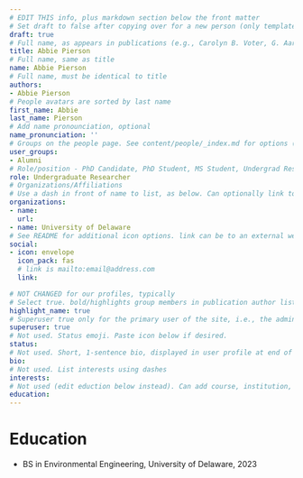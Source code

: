 ```yaml
---
# EDIT THIS info, plus markdown section below the front matter
# Set draft to false after copying over for a new person (only template/blank remains draft)
draft: true
# Full name, as appears in publications (e.g., Carolyn B. Voter, G. Aaron Alexander) 
title: Abbie Pierson
# Full name, same as title
name: Abbie Pierson
# Full name, must be identical to title
authors:
- Abbie Pierson
# People avatars are sorted by last name
first_name: Abbie
last_name: Pierson
# Add name pronounciation, optional
name_pronunciation: ''
# Groups on the people page. See content/people/_index.md for options (e.g., Principal Investigator, Graduate Students, Undergraduate Researchers, Alumni)
user_groups:
- Alumni
# Role/position - PhD Candidate, PhD Student, MS Student, Undergrad Researcher, etc. Not tied to other code on site, so can be descriptive.
role: Undergraduate Researcher
# Organizations/Affiliations
# Use a dash in front of name to list, as below. Can optionally link to URL (use quotes), or leave as just unlinked name
organizations:
- name: 
  url:
- name: University of Delaware
# See README for additional icon options. link can be to an external website or to a document on this site (i.e., under doc/name_of_file)
social:
- icon: envelope
  icon_pack: fas
  # link is mailto:email@address.com
  link:

# NOT CHANGED for our profiles, typically
# Select true. bold/highlights group members in publication author lists
highlight_name: true
# Superuser true only for the primary user of the site, i.e., the admin. But I think ok to make all group members a superuser.
superuser: true
# Not used. Status emoji. Paste icon below if desired.
status:
# Not used. Short, 1-sentence bio, displayed in user profile at end of posts
bio:
# Not used. List interests using dashes
interests:
# Not used (edit eduction below instead). Can add course, institution, year
education:
---
```

# Education
- BS in Environmental Engineering, University of Delaware, 2023